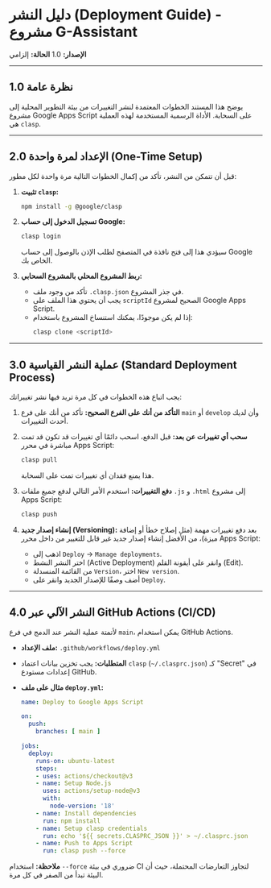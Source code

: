# دليل النشر (Deployment Guide) - مشروع G-Assistant

**الإصدار:** 1.0
**الحالة:** إلزامي

---

## 1.0 نظرة عامة

يوضح هذا المستند الخطوات المعتمدة لنشر التغييرات من بيئة التطوير المحلية إلى مشروع Google Apps Script على السحابة. الأداة الرسمية المستخدمة لهذه العملية هي `clasp`.

---

## 2.0 الإعداد لمرة واحدة (One-Time Setup)

قبل أن تتمكن من النشر، تأكد من إكمال الخطوات التالية مرة واحدة لكل مطور:

1.  **تثبيت `clasp`:**
    ```bash
    npm install -g @google/clasp
    ```

2.  **تسجيل الدخول إلى حساب Google:**
    ```bash
    clasp login
    ```
    سيؤدي هذا إلى فتح نافذة في المتصفح لطلب الإذن بالوصول إلى حساب Google الخاص بك.

3.  **ربط المشروع المحلي بالمشروع السحابي:**
    - تأكد من وجود ملف `.clasp.json` في جذر المشروع.
    - يجب أن يحتوي هذا الملف على `scriptId` الصحيح لمشروع Google Apps Script.
    - إذا لم يكن موجودًا، يمكنك استنساخ المشروع باستخدام:
      ```bash
      clasp clone <scriptId>
      ```

---

## 3.0 عملية النشر القياسية (Standard Deployment Process)

يجب اتباع هذه الخطوات في كل مرة تريد فيها نشر تغييراتك:

1.  **التأكد من أنك على الفرع الصحيح:** تأكد من أنك على فرع `main` أو `develop` وأن لديك أحدث التغييرات.

2.  **سحب أي تغييرات عن بعد:** قبل الدفع، اسحب دائمًا أي تغييرات قد تكون قد تمت مباشرة في محرر Apps Script:
    ```bash
    clasp pull
    ```
    هذا يمنع فقدان أي تغييرات تمت على السحابة.

3.  **دفع التغييرات:** استخدم الأمر التالي لدفع جميع ملفات `.js` و `.html` إلى مشروع Apps Script:
    ```bash
    clasp push
    ```

4.  **إنشاء إصدار جديد (Versioning):** بعد دفع تغييرات مهمة (مثل إصلاح خطأ أو إضافة ميزة)، من الأفضل إنشاء إصدار جديد غير قابل للتغيير من داخل محرر Apps Script:
    - اذهب إلى `Deploy` -> `Manage deployments`.
    - اختر النشر النشط (Active Deployment) وانقر على أيقونة القلم (Edit).
    - من القائمة المنسدلة `Version`، اختر `New version`.
    - أضف وصفًا للإصدار الجديد وانقر على `Deploy`.

---

## 4.0 النشر الآلي عبر GitHub Actions (CI/CD)

لأتمتة عملية النشر عند الدمج في فرع `main`، يمكن استخدام GitHub Actions.

- **ملف الإعداد:** `.github/workflows/deploy.yml`
- **المتطلبات:** يجب تخزين بيانات اعتماد `clasp` (`~/.clasprc.json`) كـ "Secret" في إعدادات مستودع GitHub.

- **مثال على ملف `deploy.yml`:**
  ```yaml
  name: Deploy to Google Apps Script

  on:
    push:
      branches: [ main ]

  jobs:
    deploy:
      runs-on: ubuntu-latest
      steps:
      - uses: actions/checkout@v3
      - name: Setup Node.js
        uses: actions/setup-node@v3
        with:
          node-version: '18'
      - name: Install dependencies
        run: npm install
      - name: Setup clasp credentials
        run: echo '${{ secrets.CLASPRC_JSON }}' > ~/.clasprc.json
      - name: Push to Apps Script
        run: clasp push --force
  ```
**ملاحظة:** استخدام `--force` ضروري في بيئة CI لتجاوز التعارضات المحتملة، حيث أن البيئة تبدأ من الصفر في كل مرة.
